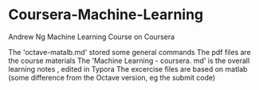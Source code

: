 # Coursera-Machine-Learning
 Andrew Ng Machine Learning Course on Coursera

The 'octave-matalb.md' stored some general commands
The pdf files are the course materials
The 'Machine Learning - coursera. md' is the overall learning notes , edited in Typora
The excercise files are based on matlab (some difference from the Octave version, eg the submit code)

